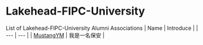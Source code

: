 # Lakehead-FIPC-University
List of Lakehead-FIPC-University Alumni Associations
| Name | Introduce |
| --- | --- |
| [MustangYM]([https://www.mac69.com/mac/5587.html](https://github.com/MustangYM)) | 我是一名保安 |
